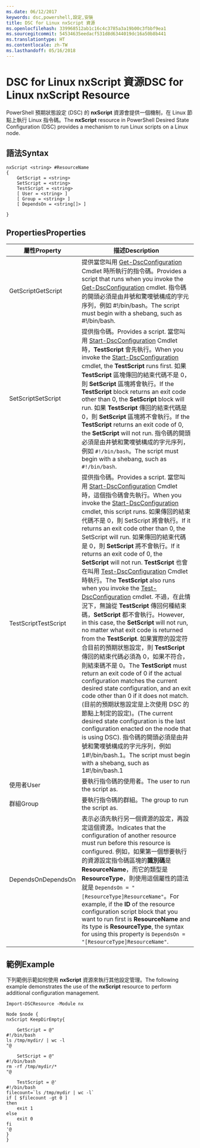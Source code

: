 ```yaml
---
ms.date: 06/12/2017
keywords: dsc,powershell,設定,安裝
title: DSC for Linux nxScript 資源
ms.openlocfilehash: 339968512ab1c16c4c3785a3a19b00c3fbbf9ea1
ms.sourcegitcommit: 54534635eedacf531d8d6344019dc16a50b8b441
ms.translationtype: HT
ms.contentlocale: zh-TW
ms.lasthandoff: 05/16/2018
---
```

# <a name="dsc-for-linux-nxscript-resource"></a><span data-ttu-id="ede8c-103">DSC for Linux nxScript 資源</span><span class="sxs-lookup"><span data-stu-id="ede8c-103">DSC for Linux nxScript Resource</span></span>

<span data-ttu-id="ede8c-104">PowerShell 預期狀態設定 (DSC) 的 **nxScript** 資源會提供一個機制，在 Linux 節點上執行 Linux 指令碼。</span><span class="sxs-lookup"><span data-stu-id="ede8c-104">The **nxScript** resource in PowerShell Desired State Configuration (DSC) provides a mechanism to run Linux scripts on a Linux node.</span></span>

## <a name="syntax"></a><span data-ttu-id="ede8c-105">語法</span><span class="sxs-lookup"><span data-stu-id="ede8c-105">Syntax</span></span>

```
nxScript <string> #ResourceName
{
    GetScript = <string>
    SetScript = <string>
    TestScript = <string>
    [ User = <string> ]
    [ Group = <string> ]
    [ DependsOn = <string[]> ]

}
```

## <a name="properties"></a><span data-ttu-id="ede8c-106">Properties</span><span class="sxs-lookup"><span data-stu-id="ede8c-106">Properties</span></span>

|  <span data-ttu-id="ede8c-107">屬性</span><span class="sxs-lookup"><span data-stu-id="ede8c-107">Property</span></span> |  <span data-ttu-id="ede8c-108">描述</span><span class="sxs-lookup"><span data-stu-id="ede8c-108">Description</span></span> |
|---|---|
| <span data-ttu-id="ede8c-109">GetScript</span><span class="sxs-lookup"><span data-stu-id="ede8c-109">GetScript</span></span>| <span data-ttu-id="ede8c-110">提供當您叫用 [Get-DscConfiguration](https://technet.microsoft.com/en-us/library/dn521625.aspx) Cmdlet 時所執行的指令碼。</span><span class="sxs-lookup"><span data-stu-id="ede8c-110">Provides a script that runs when you invoke the [Get-DscConfiguration](https://technet.microsoft.com/en-us/library/dn521625.aspx) cmdlet.</span></span> <span data-ttu-id="ede8c-111">指令碼的開頭必須是由井號和驚嘆號構成的字元序列，例如 #!/bin/bash。</span><span class="sxs-lookup"><span data-stu-id="ede8c-111">The script must begin with a shebang, such as #!/bin/bash.</span></span>|
| <span data-ttu-id="ede8c-112">SetScript</span><span class="sxs-lookup"><span data-stu-id="ede8c-112">SetScript</span></span>| <span data-ttu-id="ede8c-113">提供指令碼。</span><span class="sxs-lookup"><span data-stu-id="ede8c-113">Provides a script.</span></span> <span data-ttu-id="ede8c-114">當您叫用 [Start-DscConfiguration](https://technet.microsoft.com/en-us/library/dn521623.aspx) Cmdlet 時，**TestScript** 會先執行。</span><span class="sxs-lookup"><span data-stu-id="ede8c-114">When you invoke the [Start-DscConfiguration](https://technet.microsoft.com/en-us/library/dn521623.aspx) cmdlet, the **TestScript** runs first.</span></span> <span data-ttu-id="ede8c-115">如果 **TestScript** 區塊傳回的結束代碼不是 0，則 **SetScript** 區塊將會執行。</span><span class="sxs-lookup"><span data-stu-id="ede8c-115">If the **TestScript** block returns an exit code other than 0, the **SetScript** block will run.</span></span> <span data-ttu-id="ede8c-116">如果 **TestScript** 傳回的結束代碼是 0，則 **SetScript** 區塊將不會執行。</span><span class="sxs-lookup"><span data-stu-id="ede8c-116">If the **TestScript** returns an exit code of 0, the **SetScript** will not run.</span></span> <span data-ttu-id="ede8c-117">指令碼的開頭必須是由井號和驚嘆號構成的字元序列，例如 `#!/bin/bash`。</span><span class="sxs-lookup"><span data-stu-id="ede8c-117">The script must begin with a shebang, such as `#!/bin/bash`.</span></span>|
| <span data-ttu-id="ede8c-118">TestScript</span><span class="sxs-lookup"><span data-stu-id="ede8c-118">TestScript</span></span>| <span data-ttu-id="ede8c-119">提供指令碼。</span><span class="sxs-lookup"><span data-stu-id="ede8c-119">Provides a script.</span></span> <span data-ttu-id="ede8c-120">當您叫用 [Start-DscConfiguration](https://technet.microsoft.com/en-us/library/dn521623.aspx) Cmdlet 時，這個指令碼會先執行。</span><span class="sxs-lookup"><span data-stu-id="ede8c-120">When you invoke the [Start-DscConfiguration](https://technet.microsoft.com/en-us/library/dn521623.aspx) cmdlet, this script runs.</span></span> <span data-ttu-id="ede8c-121">如果傳回的結束代碼不是 0，則 SetScript 將會執行。</span><span class="sxs-lookup"><span data-stu-id="ede8c-121">If it returns an exit code other than 0, the SetScript will run.</span></span> <span data-ttu-id="ede8c-122">如果傳回的結束代碼是 0，則 **SetScript** 將不會執行。</span><span class="sxs-lookup"><span data-stu-id="ede8c-122">If it returns an exit code of 0, the **SetScript** will not run.</span></span> <span data-ttu-id="ede8c-123">**TestScript** 也會在叫用 [Test-DscConfiguration](https://technet.microsoft.com/en-us/library/dn407382.aspx) Cmdlet 時執行。</span><span class="sxs-lookup"><span data-stu-id="ede8c-123">The **TestScript** also runs when you invoke the [Test-DscConfiguration](https://technet.microsoft.com/en-us/library/dn407382.aspx) cmdlet.</span></span> <span data-ttu-id="ede8c-124">不過，在此情況下，無論從 **TestScript** 傳回何種結束碼，**SetScript** 都不會執行。</span><span class="sxs-lookup"><span data-stu-id="ede8c-124">However, in this case, the **SetScript** will not run, no matter what exit code is returned from the **TestScript**.</span></span> <span data-ttu-id="ede8c-125">如果實際的設定符合目前的預期狀態設定，則 **TestScript** 傳回的結束代碼必須為 0，如果不符合，則結束碼不是 0。</span><span class="sxs-lookup"><span data-stu-id="ede8c-125">The **TestScript** must return an exit code of 0 if the actual configuration matches the current desired state configuration, and an exit code other than 0 if it does not match.</span></span> <span data-ttu-id="ede8c-126">(目前的預期狀態設定是上次使用 DSC 的節點上制定的設定)。</span><span class="sxs-lookup"><span data-stu-id="ede8c-126">(The current desired state configuration is the last configuration enacted on the node that is using DSC).</span></span> <span data-ttu-id="ede8c-127">指令碼的開頭必須是由井號和驚嘆號構成的字元序列，例如 1#!/bin/bash.1。</span><span class="sxs-lookup"><span data-stu-id="ede8c-127">The script must begin with a shebang, such as 1#!/bin/bash.1</span></span>|
| <span data-ttu-id="ede8c-128">使用者</span><span class="sxs-lookup"><span data-stu-id="ede8c-128">User</span></span>| <span data-ttu-id="ede8c-129">要執行指令碼的使用者。</span><span class="sxs-lookup"><span data-stu-id="ede8c-129">The user to run the script as.</span></span>|
| <span data-ttu-id="ede8c-130">群組</span><span class="sxs-lookup"><span data-stu-id="ede8c-130">Group</span></span>| <span data-ttu-id="ede8c-131">要執行指令碼的群組。</span><span class="sxs-lookup"><span data-stu-id="ede8c-131">The group to run the script as.</span></span>|
| <span data-ttu-id="ede8c-132">DependsOn</span><span class="sxs-lookup"><span data-stu-id="ede8c-132">DependsOn</span></span> | <span data-ttu-id="ede8c-133">表示必須先執行另一個資源的設定，再設定這個資源。</span><span class="sxs-lookup"><span data-stu-id="ede8c-133">Indicates that the configuration of another resource must run before this resource is configured.</span></span> <span data-ttu-id="ede8c-134">例如，如果第一個想要執行的資源設定指令碼區塊的**識別碼**是 **ResourceName**，而它的類型是 **ResourceType**，則使用這個屬性的語法就是 `DependsOn = "[ResourceType]ResourceName"`。</span><span class="sxs-lookup"><span data-stu-id="ede8c-134">For example, if the **ID** of the resource configuration script block that you want to run first is **ResourceName** and its type is **ResourceType**, the syntax for using this property is `DependsOn = "[ResourceType]ResourceName"`.</span></span>|

## <a name="example"></a><span data-ttu-id="ede8c-135">範例</span><span class="sxs-lookup"><span data-stu-id="ede8c-135">Example</span></span>

<span data-ttu-id="ede8c-136">下列範例示範如何使用 **nxScript** 資源來執行其他設定管理。</span><span class="sxs-lookup"><span data-stu-id="ede8c-136">The following example demonstrates the use of the **nxScript** resource to perform additional configuration management.</span></span>

```
Import-DSCResource -Module nx

Node $node {
nxScript KeepDirEmpty{

    GetScript = @"
#!/bin/bash
ls /tmp/mydir/ | wc -l
"@

    SetScript = @"
#!/bin/bash
rm -rf /tmp/mydir/*
"@

    TestScript = @'
#!/bin/bash
filecount=`ls /tmp/mydir | wc -l`
if [ $filecount -gt 0 ]
then
    exit 1
else
    exit 0
fi
'@
}
}
```
